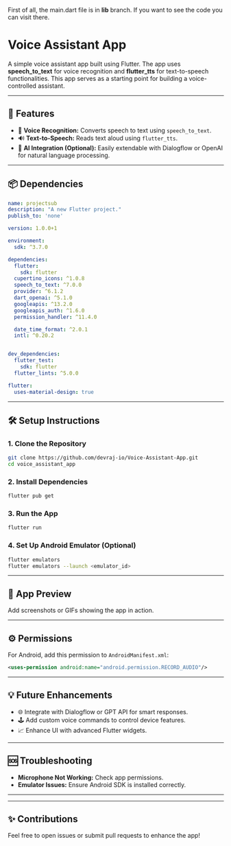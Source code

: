 First of all, the main.dart file is in **lib** branch. If you want to see the code you can visit there.

# Voice Assistant App

A simple voice assistant app built using Flutter. The app uses **speech_to_text** for voice recognition and **flutter_tts** for text-to-speech functionalities. This app serves as a starting point for building a voice-controlled assistant.

---

## 🚀 **Features**
- 🎤 **Voice Recognition:** Converts speech to text using `speech_to_text`.
- 🔊 **Text-to-Speech:** Reads text aloud using `flutter_tts`.
- 🧠 **AI Integration (Optional):** Easily extendable with Dialogflow or OpenAI for natural language processing.

---

## 📦 **Dependencies**
```yaml
name: projectsub
description: "A new Flutter project."
publish_to: 'none'

version: 1.0.0+1

environment:
  sdk: ^3.7.0

dependencies:
  flutter:
    sdk: flutter
  cupertino_icons: ^1.0.8
  speech_to_text: ^7.0.0
  provider: ^6.1.2
  dart_openai: ^5.1.0
  googleapis: ^13.2.0
  googleapis_auth: ^1.6.0
  permission_handler: ^11.4.0

  date_time_format: ^2.0.1
  intl: ^0.20.2


dev_dependencies:
  flutter_test:
    sdk: flutter
  flutter_lints: ^5.0.0

flutter:
  uses-material-design: true
```

---

## 🛠 **Setup Instructions**

### 1. **Clone the Repository**
```bash
git clone https://github.com/devraj-io/Voice-Assistant-App.git
cd voice_assistant_app
```

### 2. **Install Dependencies**
```bash
flutter pub get
```

### 3. **Run the App**
```bash
flutter run
```

### 4. **Set Up Android Emulator (Optional)**
```bash
flutter emulators
flutter emulators --launch <emulator_id>
```

---

## 🎨 **App Preview**
Add screenshots or GIFs showing the app in action.

---

## ⚙️ **Permissions**
For Android, add this permission to `AndroidManifest.xml`:
```xml
<uses-permission android:name="android.permission.RECORD_AUDIO"/>
```

---

## 💡 **Future Enhancements**
- 🌐 Integrate with Dialogflow or GPT API for smart responses.
- 🕹 Add custom voice commands to control device features.
- 📈 Enhance UI with advanced Flutter widgets.

---

## 🆘 **Troubleshooting**
- **Microphone Not Working:** Check app permissions.
- **Emulator Issues:** Ensure Android SDK is installed correctly.

---

---

## ✨ **Contributions**
Feel free to open issues or submit pull requests to enhance the app!

